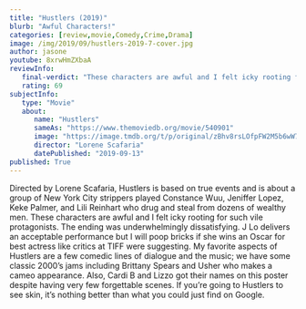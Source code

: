 ```yaml
---
title: "Hustlers (2019)"
blurb: "Awful Characters!"
categories: [review,movie,Comedy,Crime,Drama]
image: /img/2019/09/hustlers-2019-7-cover.jpg
author: jasone
youtube: 8xrwHmZXbaA
reviewInfo:
   final-verdict: "These characters are awful and I felt icky rooting for such vile protagonists."
   rating: 69
subjectInfo:
   type: "Movie"
   about:
      name: "Hustlers"
      sameAs: "https://www.themoviedb.org/movie/540901"
      image: "https://image.tmdb.org/t/p/original/zBhv8rsLOfpFW2M5b6wW78Uoojs.jpg"
      director: "Lorene Scafaria"
      datePublished: "2019-09-13"
published: True
---
```


Directed by Lorene Scafaria, Hustlers is based on true events and is about a group of New York City strippers played Constance Wuu, Jeniffer Lopez, Keke Palmer, and Lili Reinhart who drug and steal from dozens of wealthy men. These characters are awful and I felt icky rooting for such vile protagonists. The  ending was underwhelmingly dissatisfying. J Lo delivers an acceptable performance but I will poop bricks if she wins an Oscar for best actress like critics at TIFF were suggesting. My favorite aspects of Hustlers are a few comedic lines of dialogue and the music; we have some classic 2000’s jams including Brittany Spears and Usher who makes a cameo appearance. Also, Cardi B and Lizzo got their names on this poster despite having very few forgettable scenes. If you’re going to Hustlers to see skin, it’s nothing better than what you could just find on Google.
